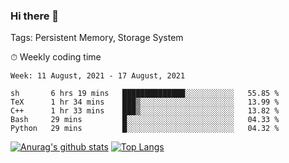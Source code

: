 ### Hi there 👋

Tags: Persistent Memory, Storage System

<!--

[![Anurag's github stats](https://github-readme-stats.vercel.app/api?username=wwyf)](https://github.com/anuraghazra/github-readme-stats)

[![Anurag's github stats](https://github-readme-stats.vercel.app/api?username=wwyf&count_private=true)](https://github.com/anuraghazra/github-readme-stats)


[![Top Langs](https://github-readme-stats.vercel.app/api/top-langs/?username=wwyf&count_private=true&&hide=jupyter%20notebook,html)](https://github.com/anuraghazra/github-readme-stats)



-->


⏱ Weekly coding time

<!--START_SECTION:waka-->
```text
Week: 11 August, 2021 - 17 August, 2021

sh       6 hrs 19 mins   ██████████████░░░░░░░░░░░   55.85 % 
TeX      1 hr 34 mins    ███▒░░░░░░░░░░░░░░░░░░░░░   13.99 % 
C++      1 hr 33 mins    ███▒░░░░░░░░░░░░░░░░░░░░░   13.82 % 
Bash     29 mins         █░░░░░░░░░░░░░░░░░░░░░░░░   04.33 % 
Python   29 mins         █░░░░░░░░░░░░░░░░░░░░░░░░   04.32 % 
```
<!--END_SECTION:waka-->



[![Anurag's github stats](https://github-readme-stats.vercel.app/api?username=wwyf&count_private=true&show_icons=true&hide_border=true)](https://github.com/anuraghazra/github-readme-stats) [![Top Langs](https://github-readme-stats.vercel.app/api/top-langs/?username=wwyf&count_private=true&hide=jupyter%20notebook,html,OpenEdge%20ABL&langs_count=10&layout=compact&hide_border=true)](https://github.com/anuraghazra/github-readme-stats)

<!--

[![willianrod's wakatime stats](https://github-readme-stats.vercel.app/api/wakatime?username=wwyf)](https://github.com/anuraghazra/github-readme-stats)


-->
